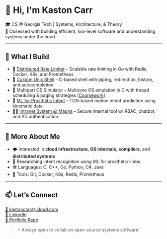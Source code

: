 # 👋 Hi, I'm Kaston Carr

🎓 CS @ Georgia Tech | Systems, Architecture, & Theory  
🧠 Obsessed with building efficient, low-level software and understanding systems under the hood.

---

## 🔧 What I Build

- 🚦 [Distributed Rate Limiter](https://github.com/Kaston-C/distributed-rate-limiter) – Scalable rate limiting in Go with Redis, Docker, K8s, and Prometheus
- 🐚 [Custom Unix Shell](https://github.com/Kaston-C/shell) – C-based shell with piping, redirection, history, and autocompletion
- 🧵 Multipart OS Simulator – Multicore OS emulation in C with thread scheduling & paging strategies ([Coursework](https://github.com/Kaston-C/Portfolio/tree/main/coursework))
- 🧠 [ML for Prosthetic Intent](https://github.com/Kaston-C/Portfolio/tree/main/research) – TCN-based motion intent prediction using kinematic data
- 🧑‍💼 [Intranet System @ Magna](https://github.com/Kaston-C/Portfolio/tree/main/professional) – Secure internal tool w/ RBAC, chatbot, and AD authentication

---

## 📌 More About Me

- 🌩️ Interested in **cloud infrastructure**, **OS internals**, **compilers**, and **distributed systems**
- 🧪 Researching intent recognition using ML for prosthetic limbs
- 🛠️ Languages: C, C++, Go, Python, C#, Java
- 🐧 Tools: Git, Docker, K8s, Redis, Prometheus

---

## 📫 Let’s Connect

[📧 kastoncarr@icloud.com](mailto:kastoncarr@icloud.com)  
[🔗 LinkedIn](https://www.linkedin.com/in/kastoncarr)  
[📂 Portfolio Repo](https://github.com/Kaston-C/Portfolio)

> ⚡ Always open to collab on open-source systems software!
